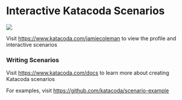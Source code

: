 # Interactive Katacoda Scenarios

[![](http://shields.katacoda.com/katacoda/jamiecoleman/count.svg)](https://www.katacoda.com/jamiecoleman "Get your profile on Katacoda.com")

Visit https://www.katacoda.com/jamiecoleman to view the profile and interactive scenarios

### Writing Scenarios
Visit https://www.katacoda.com/docs to learn more about creating Katacoda scenarios

For examples, visit https://github.com/katacoda/scenario-example
